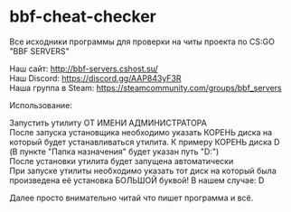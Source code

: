 # bbf-cheat-checker

Все исходники программы для проверки на читы проекта по CS:GO "BBF SERVERS"  
  
Наш сайт: http://bbf-servers.cshost.su/  
Наш Discord: https://discord.gg/AAP843yF3R  
Наша группа в Steam: https://steamcommunity.com/groups/bbf_servers  
  
Использование:  
  
Запустить утилиту ОТ ИМЕНИ АДМИНИСТРАТОРА  
После запуска установщика необходимо указать КОРЕНЬ диска на который будет устанавливаться утилита. К примеру КОРЕНЬ диска D   
(В пункте "Папка назначения" будет указан путь "D:")  
После установки утилита будет запущена автоматически  
При запуске утилиты необходимо указать тот диск на который была произведена её установка БОЛЬШОЙ буквой! В нашем случае: D  
  
Далее просто внимательно читай что пишет программа и всё.  
